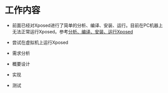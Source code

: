 # 工作内容

- 前面已经对Xposed进行了简单的分析、编译、安装、运行。目前在PC机器上无法正常运行Xposed。参考[分析、编译、安装、运行Xposed](分析、编译、安装、运行Xposed.md)

- 尝试在虚拟机上运行Xposed

- 需求分析

- 概要设计

- 实现

- 测试

